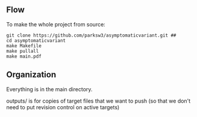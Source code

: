
## Flow

To make the whole project from source:

```
git clone https://github.com/parksw3/asymptomaticvariant.git ##
cd asymptomaticvariant
make Makefile
make pullall
make main.pdf
```

## Organization

Everything is in the main directory.

outputs/ is for copies of target files that we want to push (so that we don't need to put revision control on active targets)

